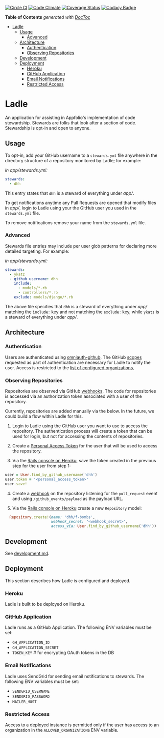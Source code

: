 [![Circle CI](https://circleci.com/gh/appfolio/ladle.svg?style=svg)](https://circleci.com/gh/appfolio/ladle)
[![Code Climate](https://codeclimate.com/github/appfolio/ladle/badges/gpa.svg)](https://codeclimate.com/github/appfolio/ladle)
[![Coverage Status](https://coveralls.io/repos/appfolio/ladle/badge.svg?branch=master&service=github)](https://coveralls.io/github/appfolio/ladle?branch=master)
[![Codacy Badge](https://api.codacy.com/project/badge/grade/dc9336ede6bf47c688db97a5ff81c07c)](https://www.codacy.com/app/donnie-tognazzini/ladle)

<!-- START doctoc generated TOC please keep comment here to allow auto update -->
<!-- DON'T EDIT THIS SECTION, INSTEAD RE-RUN doctoc TO UPDATE -->
**Table of Contents**  *generated with [DocToc](https://github.com/thlorenz/doctoc)*

- [Ladle](#ladle)
  - [Usage](#usage)
    - [Advanced](#advanced)
  - [Architecture](#architecture)
    - [Authentication](#authentication)
    - [Observing Repositories](#observing-repositories)
  - [Development](#development)
  - [Deployment](#deployment)
    - [Heroku](#heroku)
    - [GitHub Application](#github-application)
    - [Email Notifications](#email-notifications)
    - [Restricted Access](#restricted-access)

<!-- END doctoc generated TOC please keep comment here to allow auto update -->

# Ladle

An application for assisting in Appfolio's implementation of code stewardship. Stewards are folks that look after a section of code. Stewardship is opt-in and open to anyone.

## Usage

To opt-in, add your GitHub username to a `stewards.yml` file anywhere in the directory structure of a repository monitored by Ladle; for example:

  _in app/stewards.yml:_
  ```yaml
  stewards:
    - dhh
  ```

This entry states that `dhh` is a steward of everything under _app/_.

To get notifications anytime any Pull Requests are opened that modify files in _app/_, login to Ladle using your the GitHub user you used in the `stewards.yml` file.

To remove notifications remove your name from the `stewards.yml` file.

### Advanced 

Stewards file entries may include per user glob patterns for declaring more detailed targeting. For example:

  _in app/stewards.yml:_
  ```yaml
  stewards:
    - ykatz
    - github_username: dhh
      include: 
        - models/*.rb
        - controllers/*.rb
      exclude: models/django/*.rb
  ```

The above file specifies that `dhh` is a steward of everything under _app/_ matching the `include:` key and not matching the `exclude:` key, while `ykatz` is a steward of everything under _app/_.

## Architecture

### Authentication

Users are authenticated using [omniauth-github](https://github.com/intridea/omniauth-github). The GitHub [scopes](https://developer.github.com/v3/oauth/#scopes) requested as part of authentication are necessary for Ladle to notify the user. Access is restricted to the [list of configured organizations.](#restricted-access)

### Observing Repositories

Repositories are observed via GitHub [webhooks](https://developer.github.com/v3/repos/hooks/). The code for repositories is accessed via an authorization token associated with a user of the repository. 

Currently, repositories are added manually via the below. In the future, we could build a flow within Ladle for this.

1. Login to Ladle using the GitHub user you want to use to access the repository. The authentication process will create a token that can be used for login, but not for accessing the contents of repositories.

2. Create a [Personal Access Token](https://help.github.com/articles/creating-an-access-token-for-command-line-use/) for the user that will be used to access the repository.

3. Via the [Rails console on Heroku](https://devcenter.heroku.com/articles/getting-started-with-rails4#console), save the token created in the previous step for the user from step 1:

  ```ruby
  user = User.find_by_github_username('dhh')
  user.token = '<personal_access_token>'
  user.save!
  ```
4. Create a [webhook](https://developer.github.com/webhooks/creating/) on the repository listening for the `pull_request` event and using `/github_events/payload` as the payload URL.

5. Via the [Rails console on Heroku](https://devcenter.heroku.com/articles/getting-started-with-rails4#console) create a new `Repository` model:

  ```ruby
    Repository.create!(name: 'dhh/f-bombs',
                       webhook_secret: '<webhook_secret>',
                       access_via: User.find_by_github_username('dhh'))
  ```

## Development

See [development.md](development.md).

## Deployment

This section describes how Ladle is configured and deployed.

### Heroku

Ladle is built to be deployed on Heroku.

### GitHub Application

Ladle runs as a GitHub Application. The following ENV variables must be set:

  - `GH_APPLICATION_ID`
  - `GH_APPLICATION_SECRET`
  - `TOKEN_KEY` # for encrypting OAuth tokens in the DB

### Email Notifications

Ladle uses SendGrid for sending email notifications to stewards. The following ENV variables must be set:

  - `SENDGRID_USERNAME`
  - `SENDGRID_PASSWORD`
  - `MAILER_HOST`

### Restricted Access

Access to a deployed instance is permitted only if the user has access to an organization in the `ALLOWED_ORGANIZATIONS` ENV variable.
